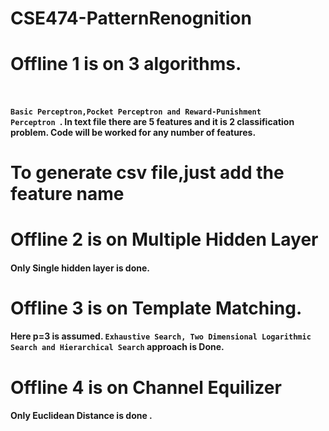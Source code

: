 # CSE474-PatternRenognition

# Offline 1 is on 3 algorithms. 
<code> <h4>Basic Perceptron,Pocket Perceptron and Reward-Punishment Perceptron </code>. In text file there are 5 features and it is 2 classification problem. Code will be worked for any number of features. </h4>
# To generate csv file,just add the feature name 

# Offline 2 is on Multiple Hidden Layer 
<h4> Only Single hidden layer is done. </h4>

# Offline 3 is on Template Matching. 

<h4> Here p=3 is assumed. <code>Exhaustive Search, Two Dimensional Logarithmic Search and Hierarchical Search</code> approach is Done. </h4>

# Offline 4 is on Channel Equilizer

<h4> Only Euclidean Distance is done . </h4>
  
